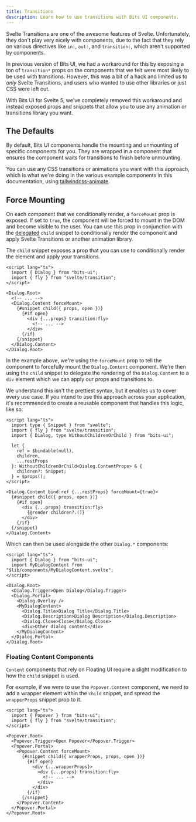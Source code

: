 ```yaml
---
title: Transitions
description: Learn how to use transitions with Bits UI components.
---
```


<script>
	import Callout from '$lib/components/callout.svelte';
</script>

Svelte Transitions are one of the awesome features of Svelte. Unfortunately, they don't play very nicely with components, due to the fact that they rely on various directives like `in:`, `out:`, and `transition:`, which aren't supported by components.

In previous version of Bits UI, we had a workaround for this by exposing a ton of `transition*` props on the components that we felt were most likely to be used with transitions. However, this was a bit of a hack and limited us to _only_ Svelte Transitions, and users who wanted to use other libraries or just CSS were left out.

With Bits UI for Svelte 5, we've completely removed this workaround and instead exposed props and snippets that allow you to use any animation or transitions library you want.

## The Defaults

By default, Bits UI components handle the mounting and unmounting of specific components for you. They are wrapped in a component that ensures the component waits for transitions to finish before unmounting.

You can use any CSS transitions or animations you want with this approach, which is what we're doing in the various example components in this documentation, using [tailwindcss-animate](https://github.com/jamiebuilds/tailwindcss-animate).

## Force Mounting

On each component that we conditionally render, a `forceMount` prop is exposed. If set to `true`, the component will be forced to mount in the DOM and become visible to the user. You can use this prop in conjunction with the [delegated](/docs/child-snippet) `child` snippet to conditionally render the component and apply Svelte Transitions or another animation library.

The `child` snippet exposes a prop that you can use to conditionally render the element and apply your transitions.

```svelte /forceMount/ /transition:fly/
<script lang="ts">
  import { Dialog } from "bits-ui";
  import { fly } from "svelte/transition";
</script>

<Dialog.Root>
  <!-- ... -->
  <Dialog.Content forceMount>
    {#snippet child({ props, open })}
      {#if open}
        <div {...props} transition:fly>
          <!-- ... -->
        </div>
      {/if}
    {/snippet}
  </Dialog.Content>
</Dialog.Root>
```

In the example above, we're using the `forceMount` prop to tell the component to forcefully mount the `Dialog.Content` component. We're then using the `child` snippet to delegate the rendering of the `Dialog.Content` to a `div` element which we can apply our props and transitions to.

We understand this isn't the prettiest syntax, but it enables us to cover every use case. If you intend to use this approach across your application, it's recommended to create a reusable component that handles this logic, like so:

```svelte title="MyDialogContent.svelte"
<script lang="ts">
  import type { Snippet } from "svelte";
  import { fly } from "svelte/transition";
  import { Dialog, type WithoutChildrenOrChild } from "bits-ui";

  let {
    ref = $bindable(null),
    children,
    ...restProps
  }: WithoutChildrenOrChild<Dialog.ContentProps> & {
    children?: Snippet;
  } = $props();
</script>

<Dialog.Content bind:ref {...restProps} forceMount={true}>
  {#snippet child({ props, open })}
    {#if open}
      <div {...props} transition:fly>
        {@render children?.()}
      </div>
    {/if}
  {/snippet}
</Dialog.Content>
```

Which can then be used alongside the other `Dialog.*` components:

```svelte
<script lang="ts">
  import { Dialog } from "bits-ui";
  import MyDialogContent from "$lib/components/MyDialogContent.svelte";
</script>

<Dialog.Root>
  <Dialog.Trigger>Open Dialog</Dialog.Trigger>
  <Dialog.Portal>
    <Dialog.Overlay />
    <MyDialogContent>
      <Dialog.Title>Dialog Title</Dialog.Title>
      <Dialog.Description>Dialog Description</Dialog.Description>
      <Dialog.Close>Close</Dialog.Close>
      <div>Other dialog content</div>
    </MyDialogContent>
  </Dialog.Portal>
</Dialog.Root>
```

### Floating Content Components

`Content` components that rely on Floating UI require a slight modification to how the `child` snippet is used.

For example, if we were to use the `Popover.Content` component, we need to add a wrapper element within the `child` snippet, and spread the `wrapperProps` snippet prop to it.

```svelte {12,16} /wrapperProps/
<script lang="ts">
  import { Popover } from "bits-ui";
  import { fly } from "svelte/transition";
</script>

<Popover.Root>
  <Popover.Trigger>Open Popover</Popover.Trigger>
  <Popover.Portal>
    <Popover.Content forceMount>
      {#snippet child({ wrapperProps, props, open })}
        {#if open}
          <div {...wrapperProps}>
            <div {...props} transition:fly>
              <!-- ... -->
            </div>
          </div>
        {/if}
      {/snippet}
    </Popover.Content>
  </Popover.Portal>
</Popover.Root>
```
